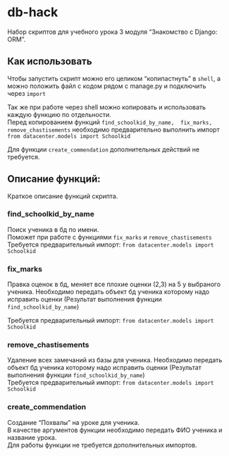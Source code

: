 # db-hack

Набор скриптов для учебного урока  3 модуля “Знакомство с Django: ORM”.

## Как использовать

Чтобы запустить скрипт можно его целиком “копипастнуть” в `shell`, а можно положить файл с кодом рядом с manage.py и подключить через `import`

Так же при работе через shell можно копировать и использовать каждую функцию по отдельности.  
Перед копированием функций `find_schoolkid_by_name,  fix_marks, remove_chastisements` необходимо предварительно выполнить импорт `from datacenter.models import Schoolkid`

Для функции `create_commendation`  дополнительных действий не требуется.

## Описание функций:

Краткое описание функций скрипта.

### find_schoolkid_by_name

Поиск ученика в бд по имени.  
Поможет при работе с функциями `fix_marks` и `remove_chastisements`  
Требуется предварительный импорт: `from datacenter.models import Schoolkid`

### fix_marks

Правка оценок в бд, меняет все плохие оценки (2,3) на 5 у выбраного ученика. 
Необходимо передать объект бд ученика которому надо исправить оценки (Результат выполнения функции `find_schoolkid_by_name`)

Требуется предварительный импорт: `from datacenter.models import Schoolkid`

### remove_chastisements

Удаление всех замечаний из базы для ученика.
Необходимо передать объект бд ученика которому надо исправить оценки (Результат выполнения функции `find_schoolkid_by_name`)  
Требуется предварительный импорт: `from datacenter.models import Schoolkid`

### create_commendation

Создание “Похвалы” на уроке для ученика.  
В качестве аргументов функции необходимо передать ФИО ученика и название урока.  
Для работы функции не требуется дополнительных импортов.
